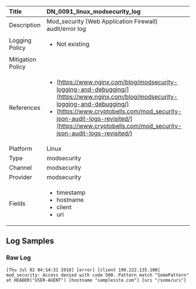 | Title             | DN_0091_linux_modsecurity_log                                                                                                      |
|:------------------|:-----------------------------------------------------------------------------------------------------------------|
| Description       | Mod_security (Web Application Firewall) audit/error log                                                                                                |
| Logging Policy    | <ul><li> Not existing </li></ul> |
| Mitigation Policy | <ul></ul> |
| References     		| <ul><li>[https://www.nginx.com/blog/modsecurity-logging-and-debugging/](https://www.nginx.com/blog/modsecurity-logging-and-debugging/)</li><li>[https://www.cryptobells.com/mod_security-json-audit-logs-revisited/](https://www.cryptobells.com/mod_security-json-audit-logs-revisited/)</li></ul>                                  |
| Platform       		| Linux   |
| Type           		| modsecurity 		| 
| Channel        		| modsecurity    |
| Provider       		| modsecurity   |
| Fields         		| <ul><li>timestamp</li><li>hostname</li><li>client</li><li>uri</li></ul>                                               |


## Log Samples

### Raw Log

```
[Thu Jul 02 04:14:31 2018] [error] [client 190.222.135.100] mod_security: Access denied with code 500. Pattern match "SomePattern" at HEADER("USER-AGENT") [hostname "samplesite.com"] [uri "/some/uri"]

```




